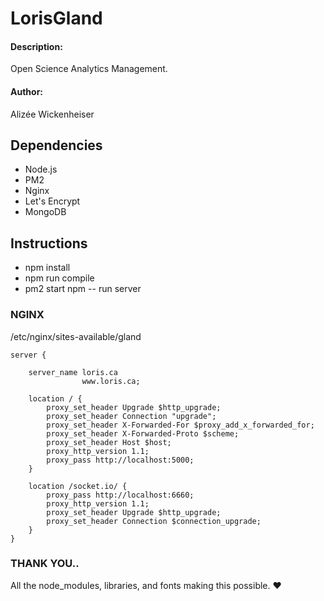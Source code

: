 # LorisGland

#### Description: 

Open Science Analytics Management.

#### Author: 

Alizée Wickenheiser

## Dependencies

* Node.js
* PM2
* Nginx
* Let's Encrypt
* MongoDB

## Instructions

* npm install
* npm run compile
* pm2 start npm -- run server

### NGINX

/etc/nginx/sites-available/gland

```
server {

    server_name loris.ca
                www.loris.ca;

    location / {
        proxy_set_header Upgrade $http_upgrade;
        proxy_set_header Connection "upgrade";
        proxy_set_header X-Forwarded-For $proxy_add_x_forwarded_for;
        proxy_set_header X-Forwarded-Proto $scheme;
        proxy_set_header Host $host;
        proxy_http_version 1.1;
        proxy_pass http://localhost:5000;
    }

    location /socket.io/ {
        proxy_pass http://localhost:6660;
        proxy_http_version 1.1;
        proxy_set_header Upgrade $http_upgrade;
        proxy_set_header Connection $connection_upgrade;
    }
}
```

### THANK YOU..

All the node_modules, libraries, and fonts making this possible. ♥️